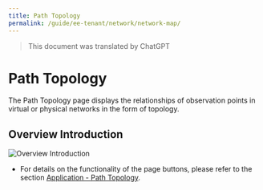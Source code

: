 ```yaml
---
title: Path Topology
permalink: /guide/ee-tenant/network/network-map/
---
```


> This document was translated by ChatGPT

# Path Topology

The Path Topology page displays the relationships of observation points in virtual or physical networks in the form of topology.

## Overview Introduction

![Overview Introduction](https://yunshan-guangzhou.oss-cn-beijing.aliyuncs.com/pub/pic/20230920650ac4d081034.png)

- For details on the functionality of the page buttons, please refer to the section [Application - Path Topology](../application/path-topology/).
